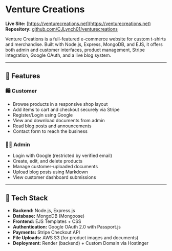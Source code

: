# Venture Creations

**Live Site:** [https://venturecreations.net](https://venturecreations.net)  
**Repository:** [github.com/CJLynch01/venturecreations](https://github.com/CJLynch01/venturecreations)

Venture Creations is a full-featured e-commerce website for custom t-shirts and merchandise. Built with Node.js, Express, MongoDB, and EJS, it offers both admin and customer interfaces, product management, Stripe integration, Google OAuth, and a live blog system.

---

## 🚀 Features

### 🛍️ Customer
- Browse products in a responsive shop layout
- Add items to cart and checkout securely via Stripe
- Register/Login using Google
- View and download documents from admin
- Read blog posts and announcements
- Contact form to reach the business

### 🧑‍💼 Admin
- Login with Google (restricted by verified email)
- Create, edit, and delete products
- Manage customer-uploaded documents
- Upload blog posts using Markdown
- View customer dashboard submissions

---

## 🧱 Tech Stack

- **Backend:** Node.js, Express.js
- **Database:** MongoDB (Mongoose)
- **Frontend:** EJS Templates + CSS
- **Authentication:** Google OAuth 2.0 with Passport.js
- **Payments:** Stripe Checkout API
- **File Uploads:** AWS S3 (for product images and documents)
- **Deployment:** Render (backend) + Custom Domain via Hostinger